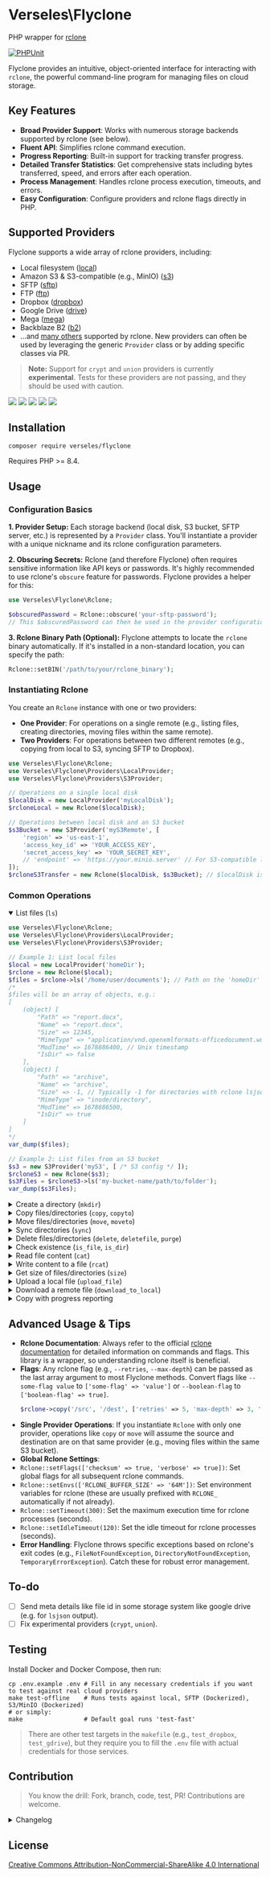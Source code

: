 # Verseles\Flyclone
PHP wrapper for [rclone](https://rclone.org/)

[![PHPUnit](https://img.shields.io/github/actions/workflow/status/verseles/flyclone/phpunit.yml?style=for-the-badge&label=PHPUnit)](https://github.com/verseles/flyclone/actions)

Flyclone provides an intuitive, object-oriented interface for interacting with `rclone`, the powerful command-line program for managing files on cloud storage.

## Key Features
*   **Broad Provider Support**: Works with numerous storage backends supported by rclone (see below).
*   **Fluent API**: Simplifies rclone command execution.
*   **Progress Reporting**: Built-in support for tracking transfer progress.
*   **Detailed Transfer Statistics**: Get comprehensive stats including bytes transferred, speed, and errors after each operation.
*   **Process Management**: Handles rclone process execution, timeouts, and errors.
*   **Easy Configuration**: Configure providers and rclone flags directly in PHP.

## Supported Providers
Flyclone supports a wide array of rclone providers, including:
*   Local filesystem ([local](https://rclone.org/local/))
*   Amazon S3 & S3-compatible (e.g., MinIO) ([s3](https://rclone.org/s3/))
*   SFTP ([sftp](https://rclone.org/sftp/))
*   FTP ([ftp](https://rclone.org/ftp/))
*   Dropbox ([dropbox](https://rclone.org/dropbox/))
*   Google Drive ([drive](https://rclone.org/drive/))
*   Mega ([mega](https://rclone.org/mega/))
*   Backblaze B2 ([b2](https://rclone.org/b2/))
*   ...and [many others](https://rclone.org/overview/#features) supported by rclone. New providers can often be used by leveraging the generic `Provider` class or by adding specific classes via PR.

> **Note:** Support for `crypt` and `union` providers is currently **experimental**. Tests for these providers are not passing, and they should be used with caution.

![](https://img.shields.io/badge/php-777bb4?style=for-the-badge&logo=php&logoColor=white)
![](http://img.shields.io/badge/-phpstorm-7256fe?style=for-the-badge&logo=phpstorm&logoColor=white)
![](https://img.shields.io/badge/composer-885630?style=for-the-badge&logo=composer&logoColor=white)
![](https://img.shields.io/badge/Docker-2CA5E0?style=for-the-badge&logo=docker&logoColor=white)
![](https://img.shields.io/badge/GIT-E44C30?style=for-the-badge&logo=git&logoColor=white)

## Installation

```shell script
composer require verseles/flyclone
```
Requires PHP >= 8.4.

## Usage

### Configuration Basics

**1. Provider Setup:**
Each storage backend (local disk, S3 bucket, SFTP server, etc.) is represented by a `Provider` class. You'll instantiate a provider with a unique nickname and its rclone configuration parameters.

**2. Obscuring Secrets:**
Rclone (and therefore Flyclone) often requires sensitive information like API keys or passwords. It's highly recommended to use rclone's `obscure` feature for passwords. Flyclone provides a helper for this:
```php
use Verseles\Flyclone\Rclone;

$obscuredPassword = Rclone::obscure('your-sftp-password');
// This $obscuredPassword can then be used in the provider configuration.
```

**3. Rclone Binary Path (Optional):**
Flyclone attempts to locate the `rclone` binary automatically. If it's installed in a non-standard location, you can specify the path:
```php
Rclone::setBIN('/path/to/your/rclone_binary');
```

### Instantiating Rclone
You create an `Rclone` instance with one or two providers:
*   **One Provider**: For operations on a single remote (e.g., listing files, creating directories, moving files within the same remote).
*   **Two Providers**: For operations between two different remotes (e.g., copying from local to S3, syncing SFTP to Dropbox).

```php
use Verseles\Flyclone\Rclone;
use Verseles\Flyclone\Providers\LocalProvider;
use Verseles\Flyclone\Providers\S3Provider;

// Operations on a single local disk
$localDisk = new LocalProvider('myLocalDisk');
$rcloneLocal = new Rclone($localDisk);

// Operations between local disk and an S3 bucket
$s3Bucket = new S3Provider('myS3Remote', [
    'region' => 'us-east-1',
    'access_key_id' => 'YOUR_ACCESS_KEY',
    'secret_access_key' => 'YOUR_SECRET_KEY',
    // 'endpoint' => 'https://your.minio.server' // For S3-compatible like MinIO
]);
$rcloneS3Transfer = new Rclone($localDisk, $s3Bucket); // $localDisk is source, $s3Bucket is destination
```

### Common Operations

<details open><summary>List files (<code>ls</code>)</summary>

```php
use Verseles\Flyclone\Rclone;
use Verseles\Flyclone\Providers\LocalProvider;
use Verseles\Flyclone\Providers\S3Provider;

// Example 1: List local files
$local = new LocalProvider('homeDir');
$rclone = new Rclone($local);
$files = $rclone->ls('/home/user/documents'); // Path on the 'homeDir' remote
/*
$files will be an array of objects, e.g.:
[
    (object) [
        "Path" => "report.docx",
        "Name" => "report.docx",
        "Size" => 12345,
        "MimeType" => "application/vnd.openxmlformats-officedocument.wordprocessingml.document",
        "ModTime" => 1678886400, // Unix timestamp
        "IsDir" => false
    ],
    (object) [
        "Path" => "archive",
        "Name" => "archive",
        "Size" => -1, // Typically -1 for directories with rclone lsjson
        "MimeType" => "inode/directory",
        "ModTime" => 1678886500,
        "IsDir" => true
    ]
]
*/
var_dump($files);

// Example 2: List files from an S3 bucket
$s3 = new S3Provider('myS3', [ /* S3 config */ ]);
$rcloneS3 = new Rclone($s3);
$s3Files = $rcloneS3->ls('my-bucket-name/path/to/folder');
var_dump($s3Files);
```
</details>

<details><summary>Create a directory (<code>mkdir</code>)</summary>

```php
use Verseles\Flyclone\Rclone;
use Verseles\Flyclone\Providers\SFtpProvider;

$sftp = new SFtpProvider('mySFTP', [
    'host' => 'sftp.example.com',
    'user' => 'user',
    'pass' => Rclone::obscure('password')
]);
$rclone = new Rclone($sftp);

$rclone->mkdir('/remote/path/new_directory'); // Creates 'new_directory' on SFTP server
```
</details>

<details><summary>Copy files/directories (<code>copy</code>, <code>copyto</code>)</summary>

```php
use Verseles\Flyclone\Rclone;
use Verseles\Flyclone\Providers\LocalProvider;
use Verseles\Flyclone\Providers\S3Provider;

$local = new LocalProvider('myDisk');
$s3 = new S3Provider('myS3', [ /* S3 config */ ]);
$rclone = new Rclone($local, $s3); // local is source, S3 is destination

// Copy a local directory to S3 and get stats
$result = $rclone->copy('/local/data', 'my-bucket/backups/data');
if ($result->success) {
    echo "Copy successful!\n";
    echo "Bytes transferred: " . $result->stats->bytes . "\n";
    echo "Average speed: " . $result->stats->speed_human . "\n";
}
/*
$result object structure:
(object) [
    'success' => true,
    'stats' => (object) [
        'bytes' => 1073741824, // Total bytes transferred
        'files' => 150,        // Total files transferred
        'speed_bytes_per_second' => 12946789.23, // Average speed in bytes/s
        'speed_human' => '12.345 MiB/s', // Human-readable average speed
        'elapsed_time' => 93.4, // Elapsed time in seconds
        'errors' => 0,
        'checks' => 150,
    ],
    'raw_output' => '...' // The raw stderr block from rclone
]
*/

// Copy a single local file to S3 with a specific name
$rclone->copyto('/local/file.txt', 'my-bucket/target/renamed.txt');
```
</details>

<details><summary>Move files/directories (<code>move</code>, <code>moveto</code>)</summary>

```php
use Verseles\Flyclone\Rclone;
use Verseles\Flyclone\Providers\LocalProvider;

$localDisk = new LocalProvider('myDisk');
$rclone = new Rclone($localDisk); // Operations on the same local disk

// Move a file to another location on the same disk (effectively renaming)
$result = $rclone->moveto('/old/path/file.txt', '/new/path/renamed_file.txt');
if ($result->success) {
    echo "Move successful. Transferred {$result->stats->bytes} bytes.";
}


// To move between different remotes:
$sftp = new SFtpProvider('mySFTP', [ /* config */ ]);
$rcloneTransfer = new Rclone($localDisk, $sftp); // Local to SFTP
$rcloneTransfer->move('/local/source_folder', '/remote_sftp/destination_folder');
```
</details>

<details><summary>Sync directories (<code>sync</code>)</summary>

```php
use Verseles\Flyclone\Rclone;
use Verseles\Flyclone\Providers\LocalProvider;
use Verseles\Flyclone\Providers\SFtpProvider;

$local = new LocalProvider('myDocs');
$sftpBackup = new SFtpProvider('sftpBackup', [ /* config */ ]);
$rclone = new Rclone($local, $sftpBackup); // Sync from local to SFTP

// Make SFTP /backup/documents identical to local /user/documents
// Only transfers changed files, deletes files on SFTP not present locally.
$result = $rclone->sync('/user/documents', '/backup/documents');
if ($result->success) {
    echo "Sync complete. {$result->stats->files} files transferred.";
}
```
</details>

<details><summary>Delete files/directories (<code>delete</code>, <code>deletefile</code>, <code>purge</code>)</summary>

```php
use Verseles\Flyclone\Rclone;
use Verseles\Flyclone\Providers\S3Provider;

$s3 = new S3Provider('myS3', [ /* config */ ]);
$rclone = new Rclone($s3);

// Delete a single file
$result = $rclone->deletefile('my-bucket/path/to/file.txt');
if ($result->success) echo "File deleted.";


// Delete all *.log files in a directory (respects filters)
$rclone->delete('my-bucket/logs/', ['include' => '*.log']);

// Remove an empty directory
$rclone->rmdir('my-bucket/empty_folder');

// Remove a directory and all its contents (does NOT respect filters)
$rclone->purge('my-bucket/old_stuff_to_delete_completely');
```
</details>

<details><summary>Check existence (<code>is_file</code>, <code>is_dir</code>)</summary>

```php
use Verseles\Flyclone\Rclone;
use Verseles\Flyclone\Providers\LocalProvider;

$local = new LocalProvider('myDisk');
$rclone = new Rclone($local);

$fileExists = $rclone->is_file('/path/to/some/file.txt');
if ($fileExists->exists) {
    echo "File exists. Size: " . $fileExists->details->Size;
}

$dirExists = $rclone->is_dir('/path/to/some/directory');
if ($dirExists->exists) {
    echo "Directory exists.";
}
/*
 $fileExists / $dirExists object structure:
 (object) [
     'exists' => true, // or false
     'details' => (object) [...], // rclone lsjson item details if exists, or empty array []
     'error' => '' // or Exception object if ls failed
 ]
*/
```
</details>

<details><summary>Read file content (<code>cat</code>)</summary>

```php
use Verseles\Flyclone\Rclone;
use Verseles\Flyclone\Providers\LocalProvider;

$local = new LocalProvider('myDisk');
$rclone = new Rclone($local);

$content = $rclone->cat('/path/to/config.ini');
echo $content;
```
</details>

<details><summary>Write content to a file (<code>rcat</code>)</summary>

```php
use Verseles\Flyclone\Rclone;
use Verseles\Flyclone\Providers\SFtpProvider;

$sftp = new SFtpProvider('mySFTP', [ /* config */ ]);
$rclone = new Rclone($sftp);

$newContent = "Hello from Flyclone!";
$result = $rclone->rcat('/remote/path/newfile.txt', $newContent);
if ($result->success) echo "Content written successfully.";
```
</details>

<details><summary>Get size of files/directories (<code>size</code>)</summary>

```php
use Verseles\Flyclone\Rclone;
use Verseles\Flyclone\Providers\S3Provider;

$s3 = new S3Provider('myS3', [ /* config */ ]);
$rclone = new Rclone($s3);

$sizeInfo = $rclone->size('my-bucket/some_folder');
/*
$sizeInfo will be an object, e.g.:
(object) [
    "count" => 150,
    "bytes" => 1073741824 // 1 GiB
]
*/
echo "Total files: {$sizeInfo->count}, Total bytes: {$sizeInfo->bytes}";
```
</details>

<details><summary>Upload a local file (<code>upload_file</code>)</summary>

```php
use Verseles\Flyclone\Rclone;
use Verseles\Flyclone\Providers\S3Provider;

$s3 = new S3Provider('myS3', [ /* S3 config */ ]);
$rclone = new Rclone($s3); // $s3 is the destination for uploads

// Uploads /tmp/local_file.zip to s3://my-bucket/uploads/local_file.zip
// The local file /tmp/local_file.zip is removed after successful upload (uses rclone moveto).
$result = $rclone->upload_file('/tmp/local_file.zip', 'my-bucket/uploads/local_file.zip');
if ($result->success) echo "Upload successful.";
```
</details>

<details><summary>Download a remote file (<code>download_to_local</code>)</summary>

```php
use Verseles\Flyclone\Rclone;
use Verseles\Flyclone\Providers\SFtpProvider;

$sftp = new SFtpProvider('mySFTP', [ /* config */ ]);
$rclone = new Rclone($sftp); // $sftp is the source for downloads

// Download from SFTP to a specific local path
$result = $rclone->download_to_local('/remote/path/on_sftp/document.pdf', '/home/user/downloads/document.pdf');
if ($result->success) {
    echo "Downloaded to: " . $result->local_path;
}

// Download to a temporary directory (filename preserved)
$result = $rclone->download_to_local('/remote/path/on_sftp/image.jpg');
if ($result->success) {
    echo "Downloaded to temporary location: " . $result->local_path;
    // Remember to unlink($result->local_path) and rmdir(dirname($result->local_path)) when done if temporary.
}
```
</details>

<details><summary>Copy with progress reporting</summary>

```php
use Verseles\Flyclone\Rclone;
use Verseles\Flyclone\Providers\LocalProvider;
use Verseles\Flyclone\Providers\DropboxProvider; // Example with Dropbox

$local = new LocalProvider('myLocal');
$dropbox = new DropboxProvider('myDropbox', [
    'client_id'     => 'YOUR_DROPBOX_CLIENT_ID',
    'client_secret' => 'YOUR_DROPBOX_CLIENT_SECRET',
    'token'         => 'YOUR_DROPBOX_TOKEN', // Get this via rclone config
]);

$rclone = new Rclone($local, $dropbox);

$sourceFile = '/path/to/large_local_file.zip';
$destinationPath = '/dropbox_folder/'; // Directory on Dropbox

$result = $rclone->copy($sourceFile, $destinationPath, [], static function ($type, $buffer) use ($rclone) {
    // $type is \Symfony\Component\Process\Process::OUT or \Symfony\Component\Process\Process::ERR
    // $buffer contains the raw rclone progress line
    if ($type === \Symfony\Component\Process\Process::OUT && !empty(trim($buffer))) {
        $progress = $rclone->getProgress(); // Get structured progress object
        /*
        $progress might look like:
        (object) [
            'raw' => '1.234 GiB / 2.000 GiB, 61%, 12.345 MiB/s, ETA 1m2s (xfr#1/1)',
            'dataSent' => '1.234 GiB',
            'dataTotal' => '2.000 GiB',
            'sent' => 61, // Percentage
            'speed' => '12.345 MiB/s',
            'eta' => '1m2s',
            'xfr' => '1/1' // Files being transferred / total files in this batch
        ]
        */
        printf(
            "\rProgress: %d%% (%s / %s) at %s, ETA: %s, Files: %s",
            $progress->sent,
            $progress->dataSent,
            $progress->dataTotal,
            $progress->speed,
            $progress->eta,
            $progress->xfr
        );
    }
});
if ($result->success) {
    echo "\nCopy complete! Total bytes: " . $result->stats->bytes . "\n";
}
```
</details>

## Advanced Usage & Tips

*   **Rclone Documentation**: Always refer to the official [rclone documentation](https://rclone.org/docs/) for detailed information on commands and flags. This library is a wrapper, so understanding rclone itself is beneficial.
*   **Flags**: Any rclone flag (e.g., `--retries`, `--max-depth`) can be passed as the last array argument to most Flyclone methods. Convert flags like `--some-flag value` to `['some-flag' => 'value']` or `--boolean-flag` to `['boolean-flag' => true]`.
    ```php
    $rclone->copy('/src', '/dest', ['retries' => 5, 'max-depth' => 3, 'dry-run' => true]);
    ```
*   **Single Provider Operations**: If you instantiate `Rclone` with only one provider, operations like `copy` or `move` will assume the source and destination are on that same provider (e.g., moving files within the same S3 bucket).
*   **Global Rclone Settings**:
*   `Rclone::setFlags(['checksum' => true, 'verbose' => true])`: Set global flags for all subsequent rclone commands.
*   `Rclone::setEnvs(['RCLONE_BUFFER_SIZE' => '64M'])`: Set environment variables for rclone (these are usually prefixed with `RCLONE_` automatically if not already).
*   `Rclone::setTimeout(300)`: Set the maximum execution time for rclone processes (seconds).
*   `Rclone::setIdleTimeout(120)`: Set the idle timeout for rclone processes (seconds).
*   **Error Handling**: Flyclone throws specific exceptions based on rclone's exit codes (e.g., `FileNotFoundException`, `DirectoryNotFoundException`, `TemporaryErrorException`). Catch these for robust error management.

## To-do
- [ ] Send meta details like file id in some storage system like google drive (e.g. for `lsjson` output).
- [ ] Fix experimental providers (`crypt`, `union`).

## Testing
Install Docker and Docker Compose, then run:
```shell
cp .env.example .env # Fill in any necessary credentials if you want to test against real cloud providers
make test-offline    # Runs tests against local, SFTP (Dockerized), S3/MinIO (Dockerized)
# or simply:
make                 # Default goal runs 'test-fast'
```

> There are other test targets in the `makefile` (e.g., `test_dropbox`, `test_gdrive`), but they require you to fill the `.env` file with actual credentials for those services.

## Contribution
> You know the drill: Fork, branch, code, test, PR! Contributions are welcome.

<details>
<summary>Changelog</summary>

### v2.3.0 (Upcoming)
*   **[BREAKING]** Transfer operations (`copy`, `sync`, `move`, `rcat`, `upload_file`, `download_to_local`, `delete`, `deletefile`, `purge`) now return a detailed statistics object instead of a boolean. This allows access to transfer speed, total bytes, errors, and more.
*   Updated `README.md` with examples for the new statistics feature and added this changelog.

</details>

## License
[Creative Commons Attribution-NonCommercial-ShareAlike 4.0 International](LICENSE.md)